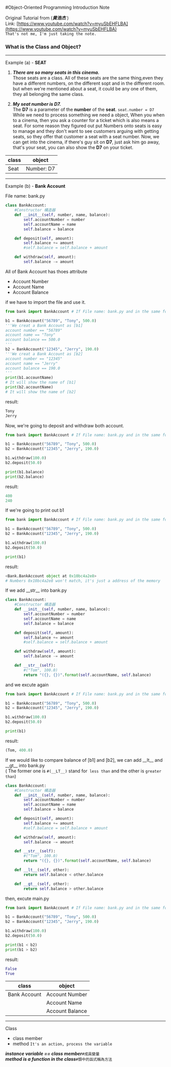 #Object-Oriented Programming Introduction Note  

Original Tutorial from (__*黄浩杰*__ )  
Link: [https://www.youtube.com/watch?v=myuSbEHFLBA](https://www.youtube.com/watch?v=myuSbEHFLBA)  
`That's not me, I'm just taking the note.`  


### What is the Class and Object?
___
Example (a) - __SEAT__

1. *__There are so many seats in this cinema.__*  
Those seats are a class.
All of these seats are the same thing,even they have a different numbers,
on the different sopt and in the different room. but when we're mentioned about a seat, it could be any one of them, they all belonging the same class.

2. *__My seat number is D7.__*  
The __D7__ is a parameter of the __number__ of the __seat__.
`seat.number = D7`
While we need to process something we need a object,
When you when to a cinema, then you ask a counter for a ticket which is also means a seat. For some reason they figured out put Numbers onto seats is easy to manage and they don't want to see customers arguing with getting seats, so they offer that customer a seat with a seat number.
Now, we can get into the cinema, if there's guy sit on __D7__, just ask him go away, that's your seat, you can also show the __D7__ on your ticket.

| __class__ | __object__ |
|-----------|------------|
| Seat      | Number: D7 |  

___
Example (b) - __Bank Account__
  
File name: bank.py  
```python
class BankAccount:
    #Constructor 構造器
    def __init__(self, number, name, balance):
        self.accountNumber = number
        self.accountName = name
        self.balance = balance

    def deposit(self, amount):
        self.balance += amount
        #self.balance = self.balance + amount

    def withdraw(self, amount):
        self.balance -= amount

```
All of Bank Account has thoes attribute  
+ Account Number  
+ Account Name  
+ Account Balance  
  
if we have to import the file and use it.  
```python
from bank import BankAccount # If File name: bank.py and in the same folder

b1 = BankAccount("56789", "Tony", 500.0) 
'''We creat a Bank Account as [b1]
account number == "56789"
account name == "Tony"
account balance == 500.0
'''
b2 = BankAccount("12345", "Jerry", 190.0) 
'''We creat a Bank Account as [b2]
account number == "12345"
account name == "Jerry"
account balance == 190.0
'''
print(b1.accountName)
# It will show the name of [b1]
print(b2.accountName)
# It will show the name of [b2]
```

result:  
```python
Tony
Jerry
```
  
Now, we're going to deposit and withdraw both account.  
```python
from bank import BankAccount # If File name: bank.py and in the same folder

b1 = BankAccount("56789", "Tony", 500.0) 
b2 = BankAccount("12345", "Jerry", 190.0)

b1.withdraw(100.0)
b2.deposit(50.0)

print(b1.balance)
print(b2.balance)
```

result:  
```python
400
240
```
  
If we're going to print out b1  
```python
from bank import BankAccount # If File name: bank.py and in the same folder

b1 = BankAccount("56789", "Tony", 500.0) 
b2 = BankAccount("12345", "Jerry", 190.0)

b1.withdraw(100.0)
b2.deposit(50.0)

print(b1)
```

result:  
```python
<Bank.BankAccount object at 0x10bc4a2e8> 
# Numbers 0x10bc4a2e8 won't match, it's just a address of the memory
```

If we add \_\_str\_\_ into bank.py  
```python
class BankAccount:
    #Constructor 構造器
    def __init__(self, number, name, balance):
        self.accountNumber = number
        self.accountName = name
        self.balance = balance

    def deposit(self, amount):
        self.balance += amount
        #self.balance = self.balance + amount

    def withdraw(self, amount):
        self.balance -= amount

    def __str__(self):
        #("Tom", 100.0)
        return "({}, {})".format(self.accountName, self.balance)


```

and we excute again  
```python
from bank import BankAccount # If File name: bank.py and in the same folder

b1 = BankAccount("56789", "Tony", 500.0) 
b2 = BankAccount("12345", "Jerry", 190.0)

b1.withdraw(100.0)
b2.deposit(50.0)

print(b1)
```

result:  
```python
(Tom, 400.0)
```
  
If we would like to compare balance of [b1] and [b2],
we can add \_\_lt\_\_ and \_\_gt\_\_ into bank.py  
( The former one is `#(__LT__)`  stand for` less than` and the other is `greater than`)  
```python
class BankAccount:
    #Constructor 構造器
    def __init__(self, number, name, balance):
        self.accountNumber = number
        self.accountName = name
        self.balance = balance

    def deposit(self, amount):
        self.balance += amount
        #self.balance = self.balance + amount

    def withdraw(self, amount):
        self.balance -= amount

    def __str__(self):
        #("Tom", 100.0)
        return "({}, {})".format(self.accountName, self.balance)

    def __lt__(self, other):
        return self.balance < other.balance

    def __gt__(self, other):
        return self.balance > other.balance

```

then, excute main.py  
```python
from bank import BankAccount # If File name: bank.py and in the same folder

b1 = BankAccount("56789", "Tony", 500.0) 
b2 = BankAccount("12345", "Jerry", 190.0)

b1.withdraw(100.0)
b2.deposit(50.0)

print(b1 < b2)
print(b1 > b2)
```

result:  
```python
False
True
```
  
|  __class__   |    __object__   |
|--------------|-----------------|
| Bank Account | Account Number  |
|              | Account Name    |
|              | Account Balance |


___

Class  
+ class member  
+ method `It's an action, process the variable`  

__*instance variable == class member*__`#成員變量`  
__*method is a function in the class*__`#類中的函式稱為方法`
